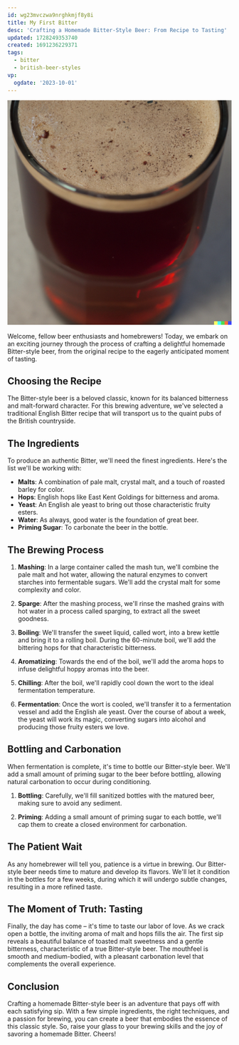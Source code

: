 ```yaml
---
id: wg23mvczwa9nrghkmjf8y8i
title: My First Bitter
desc: 'Crafting a Homemade Bitter-Style Beer: From Recipe to Tasting'
updated: 1728249353740
created: 1691236229371
tags:
  - bitter
  - british-beer-styles
vp:
  ogdate: '2023-10-01'
---
```

![Homemade Bitter-Style Beer](./assets/images/bitter.png)

Welcome, fellow beer enthusiasts and homebrewers! Today, we embark on an exciting journey through the process of crafting a delightful homemade Bitter-style beer, from the original recipe to the eagerly anticipated moment of tasting.

## Choosing the Recipe

The Bitter-style beer is a beloved classic, known for its balanced bitterness and malt-forward character. For this brewing adventure, we've selected a traditional English Bitter recipe that will transport us to the quaint pubs of the British countryside.

## The Ingredients

To produce an authentic Bitter, we'll need the finest ingredients. Here's the list we'll be working with:

- **Malts**: A combination of pale malt, crystal malt, and a touch of roasted barley for color.
- **Hops**: English hops like East Kent Goldings for bitterness and aroma.
- **Yeast**: An English ale yeast to bring out those characteristic fruity esters.
- **Water**: As always, good water is the foundation of great beer.
- **Priming Sugar**: To carbonate the beer in the bottle.

## The Brewing Process

1. **Mashing**: In a large container called the mash tun, we'll combine the pale malt and hot water, allowing the natural enzymes to convert starches into fermentable sugars. We'll add the crystal malt for some complexity and color.

2. **Sparge**: After the mashing process, we'll rinse the mashed grains with hot water in a process called sparging, to extract all the sweet goodness.

3. **Boiling**: We'll transfer the sweet liquid, called wort, into a brew kettle and bring it to a rolling boil. During the 60-minute boil, we'll add the bittering hops for that characteristic bitterness.

4. **Aromatizing**: Towards the end of the boil, we'll add the aroma hops to infuse delightful hoppy aromas into the beer.

5. **Chilling**: After the boil, we'll rapidly cool down the wort to the ideal fermentation temperature.

6. **Fermentation**: Once the wort is cooled, we'll transfer it to a fermentation vessel and add the English ale yeast. Over the course of about a week, the yeast will work its magic, converting sugars into alcohol and producing those fruity esters we love.

## Bottling and Carbonation

When fermentation is complete, it's time to bottle our Bitter-style beer. We'll add a small amount of priming sugar to the beer before bottling, allowing natural carbonation to occur during conditioning.

1. **Bottling**: Carefully, we'll fill sanitized bottles with the matured beer, making sure to avoid any sediment.

2. **Priming**: Adding a small amount of priming sugar to each bottle, we'll cap them to create a closed environment for carbonation.

## The Patient Wait

As any homebrewer will tell you, patience is a virtue in brewing. Our Bitter-style beer needs time to mature and develop its flavors. We'll let it condition in the bottles for a few weeks, during which it will undergo subtle changes, resulting in a more refined taste.

## The Moment of Truth: Tasting

Finally, the day has come – it's time to taste our labor of love. As we crack open a bottle, the inviting aroma of malt and hops fills the air. The first sip reveals a beautiful balance of toasted malt sweetness and a gentle bitterness, characteristic of a true Bitter-style beer. The mouthfeel is smooth and medium-bodied, with a pleasant carbonation level that complements the overall experience.

## Conclusion

Crafting a homemade Bitter-style beer is an adventure that pays off with each satisfying sip. With a few simple ingredients, the right techniques, and a passion for brewing, you can create a beer that embodies the essence of this classic style. So, raise your glass to your brewing skills and the joy of savoring a homemade Bitter. Cheers!
